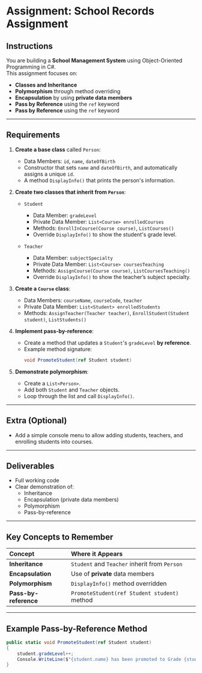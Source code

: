 # Assignment: **School Records Assignment**

## Instructions

You are building a **School Management System** using Object-Oriented Programming in C#.  
This assignment focuses on:

- **Classes and Inheritance**
- **Polymorphism** through method overriding
- **Encapsulation** by using **private data members**
- **Pass by Reference** using the `ref` keyword
- **Pass by Reference** using the `ref` keyword

---

## Requirements

1. **Create a base class** called `Person`:
   - Data Members: `id`, `name`, `dateOfBirth`
   - Constructor that sets `name` and `dateOfBirth`, and automatically assigns a unique `id`.
   - A method `DisplayInfo()` that prints the person's information.

2. **Create two classes that inherit from `Person`**:
   - `Student`
     - Data Member: `gradeLevel`
     - Private Data Member: `List<Course> enrolledCourses`
     - Methods: `EnrollInCourse(Course course)`, `ListCourses()`
     - Override `DisplayInfo()` to show the student's grade level.
   
   - `Teacher`
     - Data Member: `subjectSpecialty`
     - Private Data Member: `List<Course> coursesTeaching`
     - Methods: `AssignCourse(Course course)`, `ListCoursesTeaching()`
     - Override `DisplayInfo()` to show the teacher’s subject specialty.

3. **Create a `Course` class**:
   - Data Members: `courseName`, `courseCode`, `teacher`
   - Private Data Member: `List<Student> enrolledStudents`
   - Methods: `AssignTeacher(Teacher teacher)`, `EnrollStudent(Student student)`, `ListStudents()`

4. **Implement pass-by-reference**:
   - Create a method that updates a `Student`'s `gradeLevel` **by reference**.
   - Example method signature:
     ```csharp
     void PromoteStudent(ref Student student)
     ```

5. **Demonstrate polymorphism**:
   - Create a `List<Person>`.
   - Add both `Student` and `Teacher` objects.
   - Loop through the list and call `DisplayInfo()`.

---

## Extra (Optional)

- Add a simple console menu to allow adding students, teachers, and enrolling students into courses.

---

## Deliverables

- Full working code
- Clear demonstration of:
  - Inheritance
  - Encapsulation (private data members)
  - Polymorphism
  - Pass-by-reference

---

## Key Concepts to Remember

| Concept | Where it Appears |
|:--------|:-----------------|
| **Inheritance** | `Student` and `Teacher` inherit from `Person` |
| **Encapsulation** | Use of **private** data members |
| **Polymorphism** | `DisplayInfo()` method overridden |
| **Pass-by-reference** | `PromoteStudent(ref Student student)` method |

---

## Example Pass-by-Reference Method

```csharp
public static void PromoteStudent(ref Student student)
{
    student.gradeLevel++;
    Console.WriteLine($"{student.name} has been promoted to Grade {student.gradeLevel}.");
}

